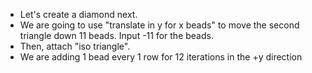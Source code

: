 - Let's create a diamond next.
- We are going to use "translate in y for x beads" to move the second triangle down 11 beads. Input -11 for the beads.
- Then, attach "iso triangle".
- We are adding 1 bead every 1 row for 12 iterations in the +y direction
